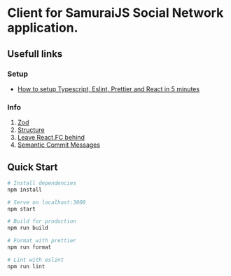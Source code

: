 # Client for SamuraiJS Social Network application.

## Usefull links

### Setup

- [How to setup Typescript, Eslint, Prettier and React in 5 minutes](https://itnext.io/how-to-setup-typescript-eslint-prettier-and-react-in-5-minutes-44cfe8af5081)

### Info

1. [Zod](https://engineering.udacity.com/why-you-should-be-doing-schema-validation-in-react-projects-ce3c4b1df02f)
2. [Structure](https://engineering.udacity.com/react-folder-structure-for-enterprise-level-applications-f8384eff162b)
3. [Leave React.FC behind](https://medium.com/xgeeks/clean-up-your-react-component-types-45acec85d4c3)
4. [Semantic Commit Messages](https://gist.github.com/joshbuchea/6f47e86d2510bce28f8e7f42ae84c716)

## Quick Start

```bash
# Install dependencies
npm install

# Serve on localhost:3000
npm start

# Build for production
npm run build

# Format with prettier
npm run format

# Lint with eslint
npm run lint
```
